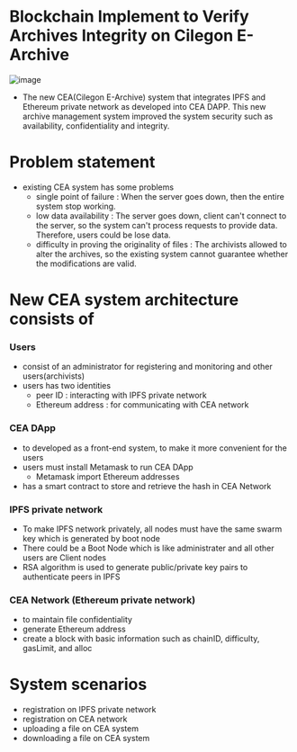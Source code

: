 # Blockchain Implement to Verify Archives Integrity on Cilegon E-Archive
![image](https://user-images.githubusercontent.com/68576770/90328102-ccc8e480-dfd4-11ea-83db-0f181d80d8a2.png)
- The new CEA(Cilegon E-Archive) system that integrates IPFS and Ethereum private network as developed into CEA DAPP. This new archive management system improved the system security such as availability, confidentiality and integrity.
# Problem statement
- existing CEA system has some problems
  - single point of failure : When the server goes down, then the entire system stop working.
  - low data availability : The server goes down, client can't connect to the server, so the system can't process requests to provide data. Therefore, users could be lose data.
  - difficulty in proving the originality of files : The archivists allowed to alter the archives, so the existing system cannot guarantee whether the modifications are valid.
# New CEA system architecture consists of
### Users
- consist of an administrator for registering and monitoring and other users(archivists)
- users has two identities
  - peer ID : interacting with IPFS private network
  - Ethereum address : for communicating with CEA network
### CEA DApp
- to developed as a front-end system, to make it more convenient for the users
- users must install Metamask to run CEA DApp
  - Metamask import Ethereum addresses
- has a smart contract to store and retrieve the hash in CEA Network
### IPFS private network
- To make IPFS network privately, all nodes must have the same swarm key which is generated by boot node
- There could be a Boot Node which is like administrater and all other users are Client nodes
- RSA algorithm is used to generate public/private key pairs to authenticate peers in IPFS
### CEA Network (Ethereum private network)
- to maintain file confidentiality
- generate Ethereum address
- create a block with basic information such as chainID, difficulty, gasLimit, and alloc
# System scenarios
- registration on IPFS private network
- registration on CEA network
- uploading a file on CEA system
- downloading a file on CEA system